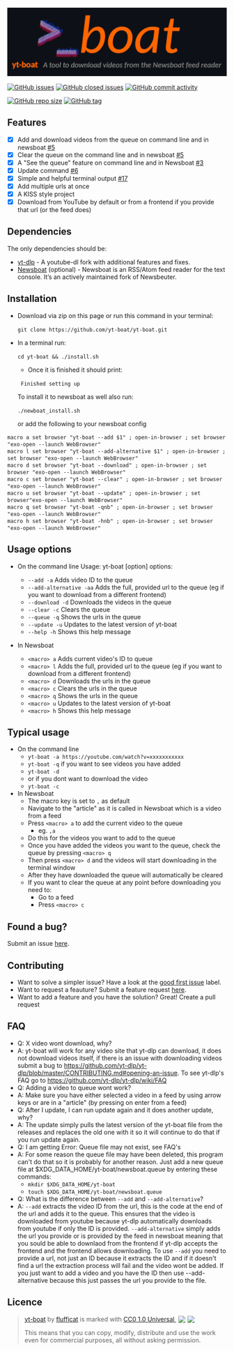 [![yt-boat](https://raw.githubusercontent.com/flufficat/yt-boat/main/v2_hero_version.png)](https://github.com/flufficat/yt-boat#readme) 

[![GitHub issues](https://img.shields.io/github/issues-raw/flufficat/yt-boat?color=%23BA7BE5&style=for-the-badge)](https://github.com/flufficat/yt-boat/issues?q=is%3Aopen+is%3Aissue)
[![GitHub closed issues](https://img.shields.io/github/issues-closed-raw/flufficat/yt-boat?color=%23BA7BE5&style=for-the-badge)](https://github.com/flufficat/yt-boat/issues?q=is%3Aissue+is%3Aclosed)
[![GitHub commit activity](https://img.shields.io/github/commit-activity/m/flufficat/yt-boat?color=%23BA7BE5&label=Commits&style=for-the-badge)](https://github.com/flufficat/yt-boat/commits/main)

[![GitHub repo size](https://img.shields.io/github/repo-size/flufficat/yt-boat?color=%23BA7BE5&style=for-the-badge)](https://github.com/flufficat/yt-boat)
[![GitHub tag](https://img.shields.io/github/v/tag/flufficat/yt-boat?color=BA7BE5&label=Latest&style=for-the-badge)](https://github.com/flufficat/yt-boat/tags)

## Features
- [x] Add and download videos from the queue on command line and in newsboat [#5](https://github.com/flufficat/yt-boat/issues/5)
- [x] Clear the queue on the command line and in newsboat [#5](https://github.com/flufficat/yt-boat/issues/5)
- [x] A "See the queue" feature on command line and in Newsboat [#3](https://github.com/flufficat/yt-boat/issues/3)
- [x] Update command [#6](https://github.com/flufficat/yt-boat/issues/6)
- [x] Simple and helpful terminal output [#17](https://github.com/flufficat/yt-boat/issues/17)
- [x] Add multiple urls at once
- [x] A KISS style project
- [x] Download from YouTube by default or from a frontend if you provide that url (or the feed does)

## Dependencies
The only dependencies should be:
- [yt-dlp](https://github.com/yt-dlp/yt-dlp) - A youtube-dl fork with additional features and fixes.
- [Newsboat](https://github.com/newsboat/newsboat) (optional) - Newsboat is an RSS/Atom feed reader for the text console. It’s an actively maintained fork of Newsbeuter.

## Installation
- Download via zip on this page or run this command in your terminal:

  `git clone https://github.com/yt-boat/yt-boat.git`

- In a terminal run:

  `cd yt-boat && ./install.sh`
  
  - Once it is finished it should print:

  ` Finished setting up`
  
  To install it to newsboat as well also run:
  
  `./newboat_install.sh`
  
  or add the following to your newsboat config
  
```
macro a set browser "yt-boat --add $1" ; open-in-browser ; set browser "exo-open --launch WebBrowser"
macro l set browser "yt-boat --add-alternative $1" ; open-in-browser ; set browser "exo-open --launch WebBrowser"
macro d set browser "yt-boat --download" ; open-in-browser ; set browser "exo-open --launch WebBrowser"
macro c set browser "yt-boat --clear" ; open-in-browser ; set browser "exo-open --launch WebBrowser"
macro u set browser "yt-boat --update" ; open-in-browser ; set browser"exo-open --launch WebBrowser"
macro q set browser "yt-boat -qnb" ; open-in-browser ; set browser "exo-open --launch WebBrowser"
macro h set browser "yt-boat -hnb" ; open-in-browser ; set browser "exo-open --launch WebBrowser"
```
  
## Usage options
- On the command line
	 Usage:
	yt-boat [option]
	options:
	- `--add -a`               Adds video ID to the queue
	- `--add-alternative -aa`  Adds the full, provided url to the queue (eg if you want to download from a different frontend)
	- `--download -d`          Downloads the videos in the queue
	- `--clear -c`             Clears the queue
	- `--queue -q`             Shows the urls in the queue
	- `--update -u`            Updates to the latest version of yt-boat
	- `--help -h`              Shows this help message

- In Newsboat
  	 - `<macro> a`             Adds current video's ID to queue
 	 - `<macro> l`             Adds the full, provided url to the queue (eg if you want to download from a different frontend)
	 - `<macro> d`             Downloads the urls in the queue
	 - `<macro> c`             Clears the urls in the queue
	 - `<macro> q`             Shows the urls in the queue
	 - `<macro> u`             Updates to the latest version of yt-boat
	 - `<macro> h`             Shows this help message

 ## Typical usage
 - On the command line
 	 - `yt-boat -a https://youtube.com/watch?v=xxxxxxxxxxx`
	 - `yt-boat -q` if you want to see videos you have added
	 - `yt-boat -d`
	 - or if you dont want to download the video
	 - `yt-boat -c`
- In Newsboat
	 - The macro key is set to `,` as default
	 - Navigate to the "article" as it is called in Newsboat which is a video from a feed
	 - Press `<macro> a` to add the current video to the queue
		 - eg. `,a`
	 - Do this for the videos you want to add to the queue
	 - Once you have added the videos you want to the queue, check the queue by pressing `<macro> q`
	 - Then press `<macro> d` and the videos will start downloading in the terminal window
	 - After they have downloaded the queue will automatically be cleared
	 - If you want to clear the queue at any point before downloading you need to:
	 	- Go to a feed 
	 	- Press `<macro> c`
	 
## Found a bug?
Submit an issue [here](https://github.com/flufficat/yt-boat/issues/new?assignees=flufficat&labels=bug&template=bug_report.md&title=%5BBUG%5D).

## Contributing
- Want to solve a simpler issue? Have a look at the [good first issue](https://github.com/flufficat/yt-boat/issues?q=is%3Aissue+is%3Aopen+label%3A%22good+first+issue%22) label.
- Want to request a feauture? Submit a feature request [here](https://github.com/flufficat/yt-boat/issues/new?assignees=&labels=request&template=feature_request.md&title=%5BREQUEST%5D).
- Want to add a feature and you have the solution? Great! Create a pull request

## FAQ
- Q: X video wont download, why?
- A: yt-boat will work for any video site that yt-dlp can download, it does not download videos itself, if there is an issue with downloading videos submit a bug to https://github.com/yt-dlp/yt-dlp/blob/master/CONTRIBUTING.md#opening-an-issue. To see yt-dlp's FAQ go to https://github.com/yt-dlp/yt-dlp/wiki/FAQ
- Q: Adding a video to queue wont work?
- A: Make sure you have either selected a video in a feed by using arrow keys or are in a "article" (by pressing on enter from a feed)
- Q: After I update, I can run update again and it does another update, why?
- A: The update simply pulls the latest version of the yt-boat file from the releases and replaces the old one with it so it will continue to do that if you run update again.
- Q: I am getting Error: Queue file may not exist, see FAQ's
- A: For some reason the queue file may have been deleted, this program can't do that so it is probably for another reason. Just add a new queue file at $XDG_DATA_HOME/yt-boat/newsboat.queue by entering these commands:
	- `mkdir $XDG_DATA_HOME/yt-boat`
	- `touch $XDG_DATA_HOME/yt-boat/newsboat.queue`
- Q: What is the difference between `--add` and `--add-alternative`?
- A: `--add` extracts the video ID from the url, this is the code at the end of the url and adds it to the queue. This ensures that the video is downloaded from youtube because yt-dlp automatically downloads from youtube if only the ID is provided. `--add-alternative` simply adds the url you provide or is provided by the feed in newsboat meaning that you sould be able to downlaod from the frontend if yt-dlp accepts the frontend and the frontend allows downloading. To use `--add` you need to provide a url, not just an ID because it extracts the ID and if it doesn't find a url the extraction process will fail and the video wont be added. If you just want to add a video and you have the ID then use --add-alternative because this just passes the url you provide to the file.

## Licence
>  <p xmlns:cc="https://creativecommons.org/ns#" xmlns:dct="https://purl.org/dc/terms/"><a property="dct:title" rel="cc:attributionURL" href="https://github.com/flufficat/yt-boat">yt-boat</a> by <a rel="cc:attributionURL dct:creator" property="cc:attributionName" href="https://github.com/flufficat/">flufficat</a> is marked with <a href="https://creativecommons.org/publicdomain/zero/1.0" target="_blank" rel="license noopener noreferrer" style="display:inline-block;">CC0 1.0 Universal <img style="height:28px!important;margin-left:5px;vertical-align:text-bottom;" src="https://mirrors.creativecommons.org/presskit/icons/cc.svg?ref=chooser-v1"><img style="height:28px!important;margin-left:5px;vertical-align:text-bottom;" src="https://mirrors.creativecommons.org/presskit/icons/zero.svg"></a></p>
> This means that you can copy, modify, distribute and use the work
> even for commercial purposes, all without asking permission.
